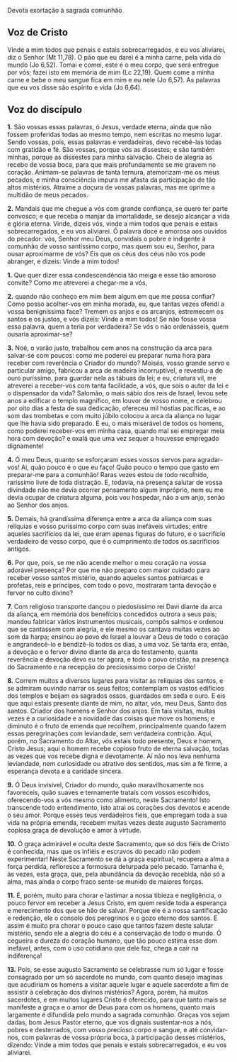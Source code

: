 Devota exortação à sagrada comunhão

## Voz de Cristo

Vinde a mim todos que penais e estais sobrecarregados, e eu vos aliviarei, diz o Senhor (Mt 11,78). O pão que eu darei é a minha carne, pela vida do mundo (Jo 6,52). Tomai e comei, este é o meu corpo, que será entregue por vós; fazei isto em memória de mim (Lc 22,19). Quem come a minha carne e bebe o meu sangue fica em mim e eu nele (Jo 6,57). As palavras que eu vos disse são espírito e vida (Jo 6,64).

## Voz do discípulo

**1.** São vossas essas palavras, ó Jesus, verdade eterna, ainda que não fossem proferidas todas ao mesmo tempo, nem escritas no mesmo lugar. Sendo vossas, pois, essas palavras e verdadeiras, devo recebê-las todas com gratidão e fé. São vossas, porque vós as dissestes; e são também minhas, porque as dissestes para minha salvação. Cheio de alegria as recebo de vossa boca, para que mais profundamente se me gravem no coração. Animam-se palavras de tanta ternura, atemorizam-me os meus pecados, e minha consciência impura me afasta da participação de tão altos mistérios. Atraime a doçura de vossas palavras, mas me oprime a multidão de meus pecados.

**2.** Mandais que me chegue a vós com grande confiança, se quero ter parte convosco; e que receba o manjar da imortalidade, se desejo alcançar a vida e glória eterna. Vinde, dizeis vós, vinde a mim todos que penais e estais sobrecarregados, e eu vos aliviarei. Ó palavra doce e amorosa aos ouvidos do pecador: vós, Senhor meu Deus, convidais o pobre e indigente à comunhão de vosso santíssimo corpo, mas quem sou eu, Senhor, para ousar aproximarme de vós? Eis que os céus dos céus não vos pode abranger, e dizeis: Vinde a mim todos!

**1.** Que quer dizer essa condescendência tão meiga e esse tão amoroso convite? Como me atreverei a chegar-me a vós,

**2.** quando não conheço em mim bem algum em que me possa confiar? Como posso acolher-vos em minha morada, eu, que tantas vezes ofendi a vossa benigníssima face? Tremem os anjos e os arcanjos, estremecem os santos e os justos, e vós dizeis: Vinde a mim todos! Se não fosse vossa essa palavra, quem a teria por verdadeira? Se vós o não ordenásseis, quem ousaria aproximar-se?

**3.** Noé, o varão justo, trabalhou cem anos na construção da arca para salvar-se com poucos: como me poderei eu preparar numa hora para receber com reverência o Criador do mundo? Moisés, vosso grande servo e particular amigo, fabricou a arca de madeira incorruptível, e revestiu-a de ouro puríssimo, para guardar nela as tábuas da lei; e eu, criatura vil, me atreverei a receber-vos com tanta facilidade, a vós, que sois o autor da lei e o dispensador da vida? Salomão, o mais sábio dos reis de Israel, levou sete anos a edificar o templo magnífico, em louvor de vosso nome, e celebrou por oito dias a festa de sua dedicação, ofereceu mil hóstias pacíficas, e ao som das trombetas e com muito júbilo colocou a arca da aliança no lugar que lhe havia sido preparado. E eu, o mais miserável de todos os homens, como poderei receber-vos em minha casa, quando mal sei empregar meia hora com devoção? e oxalá que uma vez sequer a houvesse empregado dignamente!

**4.** Ó meu Deus, quanto se esforçaram esses vossos servos para agradar-vos! Ai, quão pouco é o que eu faço! Quão pouco o tempo que gasto em preparar-me para a comunhão! Raras vezes estou de todo recolhido, raríssimo livre de toda distração. E, todavia, na presença salutar de vossa divindade não me devia ocorrer pensamento algum impróprio, nem eu me devia ocupar de criatura alguma, pois vou hospedar, não a um anjo, senão ao Senhor dos anjos.

**5.** Demais, há grandíssima diferença entre a arca da aliança com suas relíquias e vosso puríssimo corpo com suas inefáveis virtudes; entre aqueles sacrifícios da lei, que eram apenas figuras do futuro, e o sacrifício verdadeiro de vosso corpo, que é o cumprimento de todos os sacrifícios antigos.

**6.** Por que, pois, se me não acende melhor o meu coração na vossa adorável presença? Por que me não preparo com maior cuidado para receber vosso santos mistério, quando aqueles santos patriarcas e profetas, reis e príncipes, com todo o povo, mostraram tanta devoção e fervor no culto divino?

**7.** Com religioso transporte dançou o piedosíssimo rei Davi diante da arca da aliança, em memória dos benefícios concedidos outrora a seus pais; mandou fabricar vários instrumentos musicais, compôs salmos e ordenou que se cantassem com alegria, e ele mesmo os cantava muitas vezes ao som da harpa; ensinou ao povo de Israel a louvar a Deus de todo o coração e angrandecê-lo e bendizê-lo todos os dias, a uma voz. Se tanta era, então, a devoção e o fervor divino diante da arca do testamento, quanta reverência e devoção devo eu ter agora, e todo o povo cristão, na presença do Sacramento e na recepção do preciosíssimo corpo de Cristo!

**8.** Correm muitos a diversos lugares para visitar as relíquias dos santos, e se admiram ouvindo narrar os seus feitos; contemplam os vastos edifícios dos templos e beijam os sagrados ossos, guardados em seda e ouro. E eis que aqui estais presente diante de mim, no altar, vós, meu Deus, Santo dos santos. Criador dos homens e Senhor dos anjos. Em tais visitas, muitas vezes é a curiosidade e a novidade das coisas que move os homens; e diminuto é o fruto de emenda que recolhem, principalmente quando fazem essas peregrinações com leviandade, sem verdadeira contrição. Aqui, porém, no Sacramento do Altar, vós estais todo presente, Deus e homem, Cristo Jesus; aqui o homem recebe copioso fruto de eterna salvação, todas as vezes que vos recebe digna e devotamente. Aí não nos leva nenhuma leviandade, nem curiosidade ou atrativo dos sentidos, mas sim a fé firme, a esperança devota e a caridade sincera.

**9.** Ó Deus invisível, Criador do mundo, quão maravilhosamente nos favoreceis, quão suaves e ternamente tratais com vossos escolhidos, oferecendo-vos a vós mesmo como alimento, neste Sacramento! Isto transcende todo entendimento, isto atrai os corações dos devotos e acende o seu amor. Porque esses teus verdadeiros fiéis, que empregam toda a sua vida na própria emenda, recebem muitas vezes deste augusto Sacramento copiosa graça de devolução e amor à virtude.

**10.** Ó graça admirável e oculta deste Sacramento, que só dos fiéis de Cristo é conhecida, mas que os infiéis e escravos do pecado não podem experimentar! Neste Sacramento se dá a graça espiritual, recupera a alma a força perdida, refloresce a formosura deturpada pelo pecado. Tamanha é, às vezes, esta graça, que, pela abundância da devoção recebida, não só a alma, mas ainda o corpo fraco sente-se munido de maiores forças.

**11.** É, porém, muito para chorar e lastimar a nossa tibieza e negligência, o pouco fervor em receber a Jesus Cristo, em quem reside toda a esperança e merecimento dos que se hão de salvar. Porque ele é a nossa santificação e redenção, ele o consolo dos peregrinos e o gozo eterno dos santos. E assim é muito pra chorar o pouco caso que tantos fazem deste salutar mistério, sendo ele a alegria do céu e a conservação de todo o mundo. Ó cegueira e dureza do coração humano, que tão pouco estima esse dom inefável, antes, com o uso cotidiano que dele faz, chega a cair na indiferença!

**13.** Pois, se esse augusto Sacramento se celebrasse num só lugar e fosse consagrado por um só sacerdote no mundo, com quanto desejo imaginas que acudiriam os homens a visitar aquele lugar e aquele sacerdote a fim de assistir à celebração dos divinos mistérios? Agora, porém, há muitos sacerdotes, e em muitos lugares Cristo é oferecido, para que tanto mais se manifeste a graça e o amor de Deus para com os homens, quanto mais largamente é difundida pelo mundo a sagrada comunhão. Graças vos sejam dadas, bom Jesus Pastor eterno, que vos dignais sustentar-nos a nós, pobres e desterrados, com vosso precioso corpo e sangue, e até convidar-nos, com palavras de vossa própria boca, à participação desses mistérios, dizendo: Vinde a mim todos que penais e estais sobrecarregados, e eu vos aliviarei.

